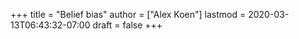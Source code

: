 +++
title = "Belief bias"
author = ["Alex Koen"]
lastmod = 2020-03-13T06:43:32-07:00
draft = false
+++
